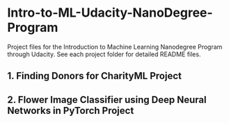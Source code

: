 # Intro-to-ML-Udacity-NanoDegree-Program

Project files for the Introduction to Machine Learning Nanodegree Program through Udacity. See each project folder for detailed README files.

## 1. Finding Donors for CharityML Project

## 2. Flower Image Classifier using Deep Neural Networks in PyTorch Project
